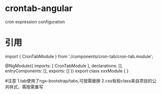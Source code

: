 # crontab-angular
cron expression configuration
# 引用
import { CronTabModule } from './components/cron-tab/cron-tab.module';

@NgModule({
  imports: [
    CronTabModule
  ],
  declarations: [],
  entryComponents: [],
  exports: []
})
export class xxxModule { }

#注意
1.tab使用了ngx-bootstrap/tabs,可按需替换
2.css有些class来自项目的公共样式，需按需重写

